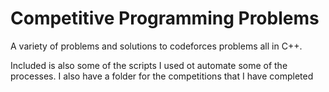 # Competitive Programming Problems

A variety of problems and solutions to codeforces problems all in C++.

Included is also some of the scripts I used ot automate some of the processes. I also have a folder for the competitions that I have completed 
